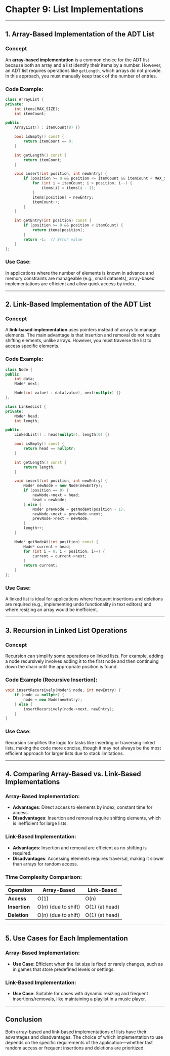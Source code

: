 # Chapter 9: List Implementations

---

## **1. Array-Based Implementation of the ADT List**

### **Concept**
An **array-based implementation** is a common choice for the ADT list because both an array and a list identify their items by a number. However, an ADT list requires operations like `getLength`, which arrays do not provide. In this approach, you must manually keep track of the number of entries.

### **Code Example:**

```cpp
class ArrayList {
private:
    int items[MAX_SIZE];
    int itemCount;

public:
    ArrayList() : itemCount(0) {}

    bool isEmpty() const {
        return itemCount == 0;
    }

    int getLength() const {
        return itemCount;
    }

    void insert(int position, int newEntry) {
        if (position >= 0 && position <= itemCount && itemCount < MAX_SIZE) {
            for (int i = itemCount; i > position; i--) {
                items[i] = items[i - 1];
            }
            items[position] = newEntry;
            itemCount++;
        }
    }

    int getEntry(int position) const {
        if (position >= 0 && position < itemCount) {
            return items[position];
        }
        return -1;  // Error value
    }
};
```

### **Use Case:**
In applications where the number of elements is known in advance and memory constraints are manageable (e.g., small datasets), array-based implementations are efficient and allow quick access by index.

---

## **2. Link-Based Implementation of the ADT List**

### **Concept**
A **link-based implementation** uses pointers instead of arrays to manage elements. The main advantage is that insertion and removal do not require shifting elements, unlike arrays. However, you must traverse the list to access specific elements.

### **Code Example:**

```cpp
class Node {
public:
    int data;
    Node* next;

    Node(int value) : data(value), next(nullptr) {}
};

class LinkedList {
private:
    Node* head;
    int length;

public:
    LinkedList() : head(nullptr), length(0) {}

    bool isEmpty() const {
        return head == nullptr;
    }

    int getLength() const {
        return length;
    }

    void insert(int position, int newEntry) {
        Node* newNode = new Node(newEntry);
        if (position == 0) {
            newNode->next = head;
            head = newNode;
        } else {
            Node* prevNode = getNodeAt(position - 1);
            newNode->next = prevNode->next;
            prevNode->next = newNode;
        }
        length++;
    }

    Node* getNodeAt(int position) const {
        Node* current = head;
        for (int i = 0; i < position; i++) {
            current = current->next;
        }
        return current;
    }
};
```

### **Use Case:**
A linked list is ideal for applications where frequent insertions and deletions are required (e.g., implementing undo functionality in text editors) and where resizing an array would be inefficient.

---

## **3. Recursion in Linked List Operations**

### **Concept**
Recursion can simplify some operations on linked lists. For example, adding a node recursively involves adding it to the first node and then continuing down the chain until the appropriate position is found.

### **Code Example (Recursive Insertion):**

```cpp
void insertRecursively(Node*& node, int newEntry) {
    if (node == nullptr) {
        node = new Node(newEntry);
    } else {
        insertRecursively(node->next, newEntry);
    }
}
```

### **Use Case:**
Recursion simplifies the logic for tasks like inserting or traversing linked lists, making the code more concise, though it may not always be the most efficient approach for larger lists due to stack limitations.

---

## **4. Comparing Array-Based vs. Link-Based Implementations**

### **Array-Based Implementation:**
- **Advantages**: Direct access to elements by index, constant time for access.
- **Disadvantages**: Insertion and removal require shifting elements, which is inefficient for large lists.

### **Link-Based Implementation:**
- **Advantages**: Insertion and removal are efficient as no shifting is required.
- **Disadvantages**: Accessing elements requires traversal, making it slower than arrays for random access.

### **Time Complexity Comparison:**

| Operation      | Array-Based       | Link-Based       |
|----------------|-------------------|------------------|
| **Access**     | O(1)              | O(n)             |
| **Insertion**  | O(n) (due to shift)| O(1) (at head)   |
| **Deletion**   | O(n) (due to shift)| O(1) (at head)   |

---

## **5. Use Cases for Each Implementation**

### **Array-Based Implementation:**
- **Use Case**: Efficient when the list size is fixed or rarely changes, such as in games that store predefined levels or settings.

### **Link-Based Implementation:**
- **Use Case**: Suitable for cases with dynamic resizing and frequent insertions/removals, like maintaining a playlist in a music player.

---

## **Conclusion**

Both array-based and link-based implementations of lists have their advantages and disadvantages. The choice of which implementation to use depends on the specific requirements of the application—whether fast random access or frequent insertions and deletions are prioritized.